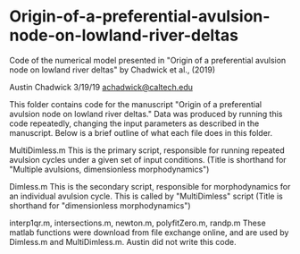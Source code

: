 # Origin-of-a-preferential-avulsion-node-on-lowland-river-deltas
Code of the numerical model presented in "Origin of a preferential avulsion node on lowland river deltas" by Chadwick et al., (2019)

Austin Chadwick
3/19/19
achadwick@caltech.edu

This folder contains code for the manuscript "Origin of a preferential avulsion node on lowland river deltas." Data was produced by running this code repeatedly, changing the input parameters as described in the manuscript. Below is a brief outline of what each file does in this folder.

MultiDimless.m 
This is the primary script, responsible for running repeated avulsion cycles under a given set of input conditions. (Title is shorthand for "Multiple avulsions, dimensionless morphodynamics")

Dimless.m
This is the secondary script, responsible for morphodynamics for an individual avulsion cycle. This is called by "MultiDimless" script (Title is shorthand for "dimensionless morphodynamics")

interp1qr.m, intersections.m, newton.m, polyfitZero.m, randp.m
These matlab functions were download from file exchange online, and are used by Dimless.m and MultiDimless.m. Austin did not write this code. 
